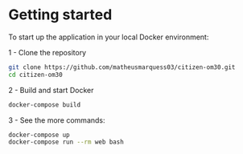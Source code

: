 
# Getting started

To start up the application in your local Docker environment:

1 - Clone the repository
```bash
git clone https://github.com/matheusmarquess03/citizen-om30.git
cd citizen-om30
```

2 - Build and start Docker
```bash
docker-compose build
```

3 - See the more commands:
```bash
docker-compose up
docker-compose run --rm web bash
```
